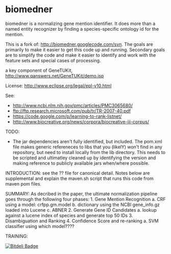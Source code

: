 biomedner
=========
biomedner is a normalizing gene mention identifier.
It does more than a named entity recognizer by 
finding a species-specific ontology id for the mention.

This is a fork of: http://biomedner.googlecode.com/svn.
The goals are primarily to make it easier to get this 
code up and running. Secondary goals are to simplify
the code and make it easier to identify and work with
the feature sets and special cases of processing.


a key component of GeneTUKit, http://www.qanswers.net/GeneTUKit/demo.jsp

License:
http://www.eclipse.org/legal/epl-v10.html

See:
- http://www.ncbi.nlm.nih.gov/pmc/articles/PMC3065680/
- ftp://ftp.research.microsoft.com/pub/tr/TR-2007-40.pdf
- https://code.google.com/p/learning-to-rank-listnet/
- http://www.biocreative.org/news/corpora/biocreative-iii-corpus/

TODO:
- The jar dependencies aren't fully identified, but included. 
  The pom.xml file makes generic refereneces to libs that you
  (likelY) won't find in any repository, but need to install 
  locally from the lib directory. This needs to be scripted
  and ultimatley cleaned up by identifying the version and
  making reference to publicly available jars when/where possible.

INTRODUCTION:
    see the ?? file for canonical detail. Notes below are supplemental and
explain the maven.sh script that runs this code from maven pom files.

SUMMARY:
    As decribed in the paper, the ultimate normalization pipeline goes through the following
four phases:
    1. Gene Mention Recognition
        a. CRF using a model: crfpp.gm.model
        b. dictionary using the NCBI gene_info.gz loaded into Lucene
        c. ABNER
    2. Generate Gene ID Candidates
        a. lookup against a lucene index of species and generate top 50 IDs
    3. Disambiguation and Ranking
    4. Confidence Score and re-ranking
        a. SVM classifier using which model????

TRAINING:



[![Bitdeli Badge](https://d2weczhvl823v0.cloudfront.net/croeder/biomedner/trend.png)](https://bitdeli.com/free "Bitdeli Badge")


